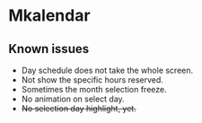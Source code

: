# Mkalendar

## Known issues

-   Day schedule does not take the whole screen.
-   Not show the specific hours reserved.
-   Sometimes the month selection freeze.
-   No animation on select day.
-   ~~No selection day highlight, yet.~~
